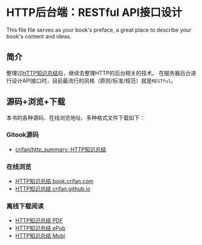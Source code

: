 # HTTP后台端：RESTful API接口设计

This file file serves as your book's preface, a great place to describe your book's content and ideas.


## 简介
整理过[HTTP知识总结](http://book.crifan.com/books/http_summary/website)后，继续去整理HTTP的后台相关的技术。
在服务器后台进行设计API接口时，目前最流行的风格（原则/标准/规范）就是`RESTful`。

## 源码+浏览+下载
本书的各种源码、在线浏览地址、多种格式文件下载如下：

### Gitook源码
* [crifan/http\_summary: HTTP知识总结](https://github.com/crifan/http_summary)

### 在线浏览
* [HTTP知识总结 book.crifan.com](http://book.crifan.com/books/http_summary/website)
* [HTTP知识总结 crifan.github.io](https://crifan.github.io/http_summary/website)

### 离线下载阅读
* [HTTP知识总结 PDF](http://book.crifan.com/books/http_summary/pdf/http_summary.pdf)
* [HTTP知识总结 ePub](http://book.crifan.com/books/http_summary/epub/http_summary.epub)
* [HTTP知识总结 Mobi](http://book.crifan.com/books/http_summary/mobi/http_summary.mobi)
